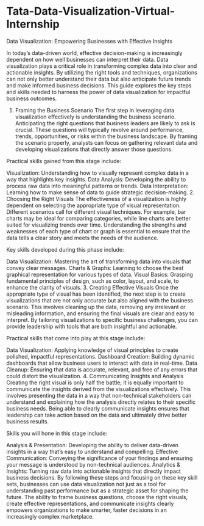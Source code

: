# Tata-Data-Visualization-Virtual-Internship
Data Visualization: Empowering Businesses with Effective Insights

In today’s data-driven world, effective decision-making is increasingly dependent on how well businesses can interpret their data. Data visualization plays a critical role in transforming complex data into clear and actionable insights. By utilizing the right tools and techniques, organizations can not only better understand their data but also anticipate future trends and make informed business decisions. This guide explores the key steps and skills needed to harness the power of data visualization for impactful business outcomes.

1. Framing the Business Scenario
The first step in leveraging data visualization effectively is understanding the business scenario. Anticipating the right questions that business leaders are likely to ask is crucial. These questions will typically revolve around performance, trends, opportunities, or risks within the business landscape. By framing the scenario properly, analysts can focus on gathering relevant data and developing visualizations that directly answer those questions.

Practical skills gained from this stage include:

Visualization: Understanding how to visually represent complex data in a way that highlights key insights.
Data Analysis: Developing the ability to process raw data into meaningful patterns or trends.
Data Interpretation: Learning how to make sense of data to guide strategic decision-making.
2. Choosing the Right Visuals
The effectiveness of a visualization is highly dependent on selecting the appropriate type of visual representation. Different scenarios call for different visual techniques. For example, bar charts may be ideal for comparing categories, while line charts are better suited for visualizing trends over time. Understanding the strengths and weaknesses of each type of chart or graph is essential to ensure that the data tells a clear story and meets the needs of the audience.

Key skills developed during this phase include:

Data Visualization: Mastering the art of transforming data into visuals that convey clear messages.
Charts & Graphs: Learning to choose the best graphical representation for various types of data.
Visual Basics: Grasping fundamental principles of design, such as color, layout, and scale, to enhance the clarity of visuals.
3. Creating Effective Visuals
Once the appropriate type of visual has been identified, the next step is to create visualizations that are not only accurate but also aligned with the business scenario. This involves cleaning up the data, removing any irrelevant or misleading information, and ensuring the final visuals are clear and easy to interpret. By tailoring visualizations to specific business challenges, you can provide leadership with tools that are both insightful and actionable.

Practical skills that come into play at this stage include:

Data Visualization: Applying knowledge of visual principles to create polished, impactful representations.
Dashboard Creation: Building dynamic dashboards that allow business users to interact with data in real-time.
Data Cleanup: Ensuring that data is accurate, relevant, and free of any errors that could distort the visualization.
4. Communicating Insights and Analysis
Creating the right visual is only half the battle; it is equally important to communicate the insights derived from the visualizations effectively. This involves presenting the data in a way that non-technical stakeholders can understand and explaining how the analysis directly relates to their specific business needs. Being able to clearly communicate insights ensures that leadership can take action based on the data and ultimately drive better business results.

Skills you will hone in this stage include:

Analysis & Presentation: Developing the ability to deliver data-driven insights in a way that’s easy to understand and compelling.
Effective Communication: Conveying the significance of your findings and ensuring your message is understood by non-technical audiences.
Analytics & Insights: Turning raw data into actionable insights that directly impact business decisions.
By following these steps and focusing on these key skill sets, businesses can use data visualization not just as a tool for understanding past performance but as a strategic asset for shaping the future. The ability to frame business questions, choose the right visuals, create effective representations, and communicate insights clearly empowers organizations to make smarter, faster decisions in an increasingly complex marketplace.
